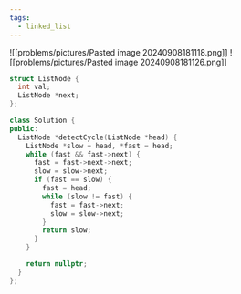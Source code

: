 ```yaml
---
tags:
  - linked_list
---
```

![[problems/pictures/Pasted image 20240908181118.png]]
![[problems/pictures/Pasted image 20240908181126.png]]


```c++
struct ListNode {
  int val;
  ListNode *next;
};

class Solution {
public:
  ListNode *detectCycle(ListNode *head) {
    ListNode *slow = head, *fast = head;
    while (fast && fast->next) {
      fast = fast->next->next;
      slow = slow->next;
      if (fast == slow) {
        fast = head;
        while (slow != fast) {
          fast = fast->next;
          slow = slow->next;
        }
        return slow;
      }
    }

    return nullptr;
  }
};
```
